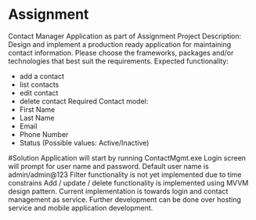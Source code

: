 # Assignment
Contact Manager Application as part of Assignment
Project Description:
Design and implement a production ready application for maintaining contact information. Please choose the frameworks, packages and/or technologies that best suit the requirements.
Expected functionality:
- add a contact
- list contacts
- edit contact
- delete contact
Required Contact model:
- First Name
- Last Name
- Email
- Phone Number
- Status (Possible values: Active/Inactive)

#Solution
Application will start by running ContactMgmt.exe
Login screen will prompt for user name and password. Default user name is admin/admin@123
Filter functionality is not yet implemented due to time constrains
Add / update / delete functionality is implemented using MVVM design pattern.
Current implementation is towards login and contact management as service.
Further development can be done over hosting service and mobile application development.
